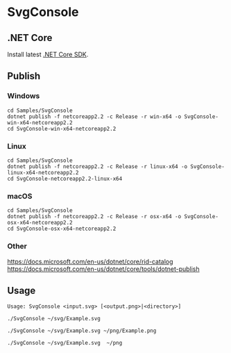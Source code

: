 # SvgConsole

## .NET Core

Install latest [.NET Core SDK](https://dotnet.microsoft.com/download).

## Publish

### Windows

```
cd Samples/SvgConsole
dotnet publish -f netcoreapp2.2 -c Release -r win-x64 -o SvgConsole-win-x64-netcoreapp2.2
cd SvgConsole-win-x64-netcoreapp2.2
```

### Linux

```
cd Samples/SvgConsole
dotnet publish -f netcoreapp2.2 -c Release -r linux-x64 -o SvgConsole-linux-x64-netcoreapp2.2
cd SvgConsole-netcoreapp2.2-linux-x64
```

### macOS

```
cd Samples/SvgConsole
dotnet publish -f netcoreapp2.2 -c Release -r osx-x64 -o SvgConsole-osx-x64-netcoreapp2.2
cd SvgConsole-osx-x64-netcoreapp2.2
```

### Other

https://docs.microsoft.com/en-us/dotnet/core/rid-catalog
https://docs.microsoft.com/en-us/dotnet/core/tools/dotnet-publish

## Usage

```
Usage: SvgConsole <input.svg> [<output.png>|<directory>]
```

```
./SvgConsole ~/svg/Example.svg
```

```
./SvgConsole ~/svg/Example.svg ~/png/Example.png
```

```
./SvgConsole ~/svg/Example.svg  ~/png
```
